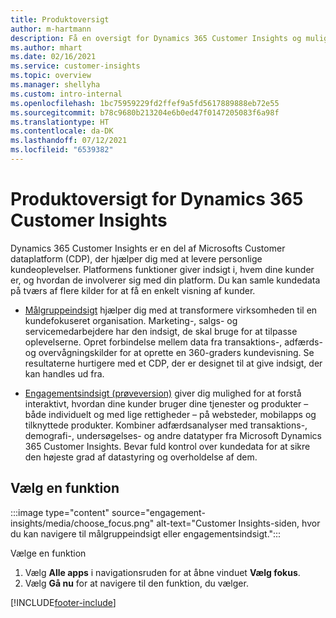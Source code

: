 ```yaml
---
title: Produktoversigt
author: m-hartmann
description: Få en oversigt for Dynamics 365 Customer Insights og mulighederne.
ms.author: mhart
ms.date: 02/16/2021
ms.service: customer-insights
ms.topic: overview
ms.manager: shellyha
ms.custom: intro-internal
ms.openlocfilehash: 1bc75959229fd2ffef9a5fd5617889888eb72e55
ms.sourcegitcommit: b78c9680b213204e6b0ed47f0147205083f6a98f
ms.translationtype: HT
ms.contentlocale: da-DK
ms.lasthandoff: 07/12/2021
ms.locfileid: "6539382"
---
```

# <a name="product-overview-for-dynamics-365-customer-insights"></a>Produktoversigt for Dynamics 365 Customer Insights

Dynamics 365 Customer Insights er en del af Microsofts Customer dataplatform (CDP), der hjælper dig med at levere personlige kundeoplevelser. Platformens funktioner giver indsigt i, hvem dine kunder er, og hvordan de involverer sig med din platform. Du kan samle kundedata på tværs af flere kilder for at få en enkelt visning af kunder.


- [Målgruppeindsigt](audience-insights/overview.md) hjælper dig med at transformere virksomheden til en kundefokuseret organisation. Marketing-, salgs- og servicemedarbejdere har den indsigt, de skal bruge for at tilpasse oplevelserne. Opret forbindelse mellem data fra transaktions-, adfærds- og overvågningskilder for at oprette en 360-graders kundevisning. Se resultaterne hurtigere med et CDP, der er designet til at give indsigt, der kan handles ud fra. 

- [Engagementsindsigt (prøveversion)](engagement-insights/index.yml) giver dig mulighed for at forstå interaktivt, hvordan dine kunder bruger dine tjenester og produkter – både individuelt og med lige rettigheder – på websteder, mobilapps og tilknyttede produkter. Kombiner adfærdsanalyser med transaktions-, demografi-, undersøgelses- og andre datatyper fra Microsoft Dynamics 365 Customer Insights. Bevar fuld kontrol over kundedata for at sikre den højeste grad af datastyring og overholdelse af dem.
 
## <a name="choose-a-capability"></a>Vælg en funktion

:::image type="content" source="engagement-insights/media/choose_focus.png" alt-text="Customer Insights-siden, hvor du kan navigere til målgruppeindsigt eller engagementsindsigt.":::

Vælge en funktion

1. Vælg **Alle apps** i navigationsruden for at åbne vinduet **Vælg fokus**.
1. Vælg **Gå nu** for at navigere til den funktion, du vælger.


[!INCLUDE[footer-include](includes/footer-banner.md)]